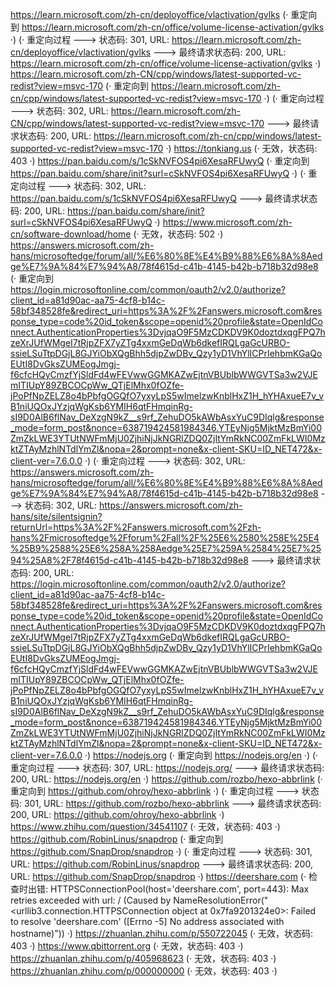 https://learn.microsoft.com/zh-cn/deployoffice/vlactivation/gvlks (· 重定向到 https://learn.microsoft.com/zh-cn/office/volume-license-activation/gvlks ·)
(· 重定向过程 ---> 状态码: 301, URL: https://learn.microsoft.com/zh-cn/deployoffice/vlactivation/gvlks ---> 最终请求状态码: 200, URL: https://learn.microsoft.com/zh-cn/office/volume-license-activation/gvlks ·)
https://learn.microsoft.com/zh-CN/cpp/windows/latest-supported-vc-redist?view=msvc-170 (· 重定向到 https://learn.microsoft.com/zh-cn/cpp/windows/latest-supported-vc-redist?view=msvc-170 ·)
(· 重定向过程 ---> 状态码: 302, URL: https://learn.microsoft.com/zh-CN/cpp/windows/latest-supported-vc-redist?view=msvc-170 ---> 最终请求状态码: 200, URL: https://learn.microsoft.com/zh-cn/cpp/windows/latest-supported-vc-redist?view=msvc-170 ·)
https://tonkiang.us (· 无效，状态码: 403 ·)
https://pan.baidu.com/s/1cSkNVFOS4pi6XesaRFUwyQ (· 重定向到 https://pan.baidu.com/share/init?surl=cSkNVFOS4pi6XesaRFUwyQ ·)
(· 重定向过程 ---> 状态码: 302, URL: https://pan.baidu.com/s/1cSkNVFOS4pi6XesaRFUwyQ ---> 最终请求状态码: 200, URL: https://pan.baidu.com/share/init?surl=cSkNVFOS4pi6XesaRFUwyQ ·)
https://www.microsoft.com/zh-cn/software-download/home (· 无效，状态码: 502 ·)
https://answers.microsoft.com/zh-hans/microsoftedge/forum/all/%E6%80%8E%E4%B9%88%E6%8A%8Aedge%E7%9A%84%E7%94%A8/78f4615d-c41b-4145-b42b-b718b32d98e8 (· 重定向到 https://login.microsoftonline.com/common/oauth2/v2.0/authorize?client_id=a81d90ac-aa75-4cf8-b14c-58bf348528fe&redirect_uri=https%3A%2F%2Fanswers.microsoft.com&response_type=code%20id_token&scope=openid%20profile&state=OpenIdConnect.AuthenticationProperties%3DvjqaO9F5MzCDKDV9K0doztdxqgFPQ7hzeXrJUfWMgeI7tRjpZFX7yZTg4xxmGeDqWb6dkefIRQLgaGcURBO-ssieLSuTtpDGjL8GJYiObXQgBhh5djpZwDBv_Qzy1yD1VhYlICPrIehbmKGaQoEUtI8DvGksZUMEogJmgj-f6cfcHQyCmzfYjSldFd4wFEVwwGGMKAZwEjtnVBUblbWWGVTSa3w2VJEmITIUpY89ZBCOCpWw_QTjElMhx0fOZfe-jPoPfNpZELZ8o4bPbfgOGQfO7yxyLpS5wImelzwKnblHxZ1H_hYHAxueE7v_vB1niUQOxJYzjqWgKsb6YMIH6qtFHmqinRg-sI9D0AlB6flNav_DeXzgN9kZ__s9rf_ZehuDO5kAWbAsxYuC9DIqlg&response_mode=form_post&nonce=638719424581984346.YTEyNjg5MjktMzBmYi00ZmZkLWE3YTUtNWFmMjU0ZjhiNjJkNGRlZDQ0ZjItYmRkNC00ZmFkLWI0MzktZTAyMzhlNTdlYmZl&nopa=2&prompt=none&x-client-SKU=ID_NET472&x-client-ver=7.6.0.0 ·)
(· 重定向过程 ---> 状态码: 302, URL: https://answers.microsoft.com/zh-hans/microsoftedge/forum/all/%E6%80%8E%E4%B9%88%E6%8A%8Aedge%E7%9A%84%E7%94%A8/78f4615d-c41b-4145-b42b-b718b32d98e8 ---> 状态码: 302, URL: https://answers.microsoft.com/zh-hans/site/silentsignin?returnUrl=https%3A%2F%2Fanswers.microsoft.com%2Fzh-hans%2Fmicrosoftedge%2Fforum%2Fall%2F%25E6%2580%258E%25E4%25B9%2588%25E6%258A%258Aedge%25E7%259A%2584%25E7%2594%25A8%2F78f4615d-c41b-4145-b42b-b718b32d98e8 ---> 最终请求状态码: 200, URL: https://login.microsoftonline.com/common/oauth2/v2.0/authorize?client_id=a81d90ac-aa75-4cf8-b14c-58bf348528fe&redirect_uri=https%3A%2F%2Fanswers.microsoft.com&response_type=code%20id_token&scope=openid%20profile&state=OpenIdConnect.AuthenticationProperties%3DvjqaO9F5MzCDKDV9K0doztdxqgFPQ7hzeXrJUfWMgeI7tRjpZFX7yZTg4xxmGeDqWb6dkefIRQLgaGcURBO-ssieLSuTtpDGjL8GJYiObXQgBhh5djpZwDBv_Qzy1yD1VhYlICPrIehbmKGaQoEUtI8DvGksZUMEogJmgj-f6cfcHQyCmzfYjSldFd4wFEVwwGGMKAZwEjtnVBUblbWWGVTSa3w2VJEmITIUpY89ZBCOCpWw_QTjElMhx0fOZfe-jPoPfNpZELZ8o4bPbfgOGQfO7yxyLpS5wImelzwKnblHxZ1H_hYHAxueE7v_vB1niUQOxJYzjqWgKsb6YMIH6qtFHmqinRg-sI9D0AlB6flNav_DeXzgN9kZ__s9rf_ZehuDO5kAWbAsxYuC9DIqlg&response_mode=form_post&nonce=638719424581984346.YTEyNjg5MjktMzBmYi00ZmZkLWE3YTUtNWFmMjU0ZjhiNjJkNGRlZDQ0ZjItYmRkNC00ZmFkLWI0MzktZTAyMzhlNTdlYmZl&nopa=2&prompt=none&x-client-SKU=ID_NET472&x-client-ver=7.6.0.0 ·)
https://nodejs.org (· 重定向到 https://nodejs.org/en ·)
(· 重定向过程 ---> 状态码: 307, URL: https://nodejs.org/ ---> 最终请求状态码: 200, URL: https://nodejs.org/en ·)
https://github.com/rozbo/hexo-abbrlink (· 重定向到 https://github.com/ohroy/hexo-abbrlink ·)
(· 重定向过程 ---> 状态码: 301, URL: https://github.com/rozbo/hexo-abbrlink ---> 最终请求状态码: 200, URL: https://github.com/ohroy/hexo-abbrlink ·)
https://www.zhihu.com/question/34541107 (· 无效，状态码: 403 ·)
https://github.com/RobinLinus/snapdrop (· 重定向到 https://github.com/SnapDrop/snapdrop ·)
(· 重定向过程 ---> 状态码: 301, URL: https://github.com/RobinLinus/snapdrop ---> 最终请求状态码: 200, URL: https://github.com/SnapDrop/snapdrop ·)
https://deershare.com (· 检查时出错: HTTPSConnectionPool(host='deershare.com', port=443): Max retries exceeded with url: / (Caused by NameResolutionError("<urllib3.connection.HTTPSConnection object at 0x7fa9201324e0>: Failed to resolve 'deershare.com' ([Errno -5] No address associated with hostname)")) ·)
https://zhuanlan.zhihu.com/p/550722045 (· 无效，状态码: 403 ·)
https://www.qbittorrent.org (· 无效，状态码: 403 ·)
https://zhuanlan.zhihu.com/p/405968623 (· 无效，状态码: 403 ·)
https://zhuanlan.zhihu.com/p/000000000 (· 无效，状态码: 403 ·)
